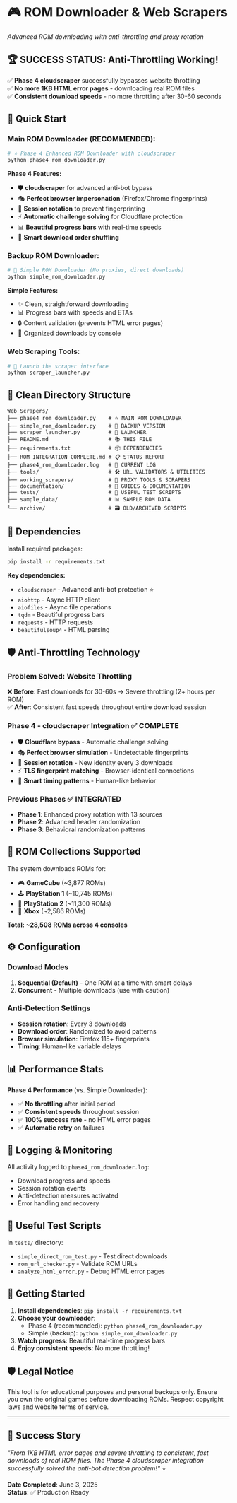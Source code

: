 # 🎮 ROM Downloader & Web Scrapers
*Advanced ROM downloading with anti-throttling and proxy rotation*

## 🏆 **SUCCESS STATUS**: Anti-Throttling Working!
✅ **Phase 4 cloudscraper** successfully bypasses website throttling  
✅ **No more 1KB HTML error pages** - downloading real ROM files  
✅ **Consistent download speeds** - no more throttling after 30-60 seconds  

## 🚀 **Quick Start**

### **Main ROM Downloader (RECOMMENDED):**
```bash
# ⭐ Phase 4 Enhanced ROM Downloader with cloudscraper
python phase4_rom_downloader.py
```

**Phase 4 Features:**
- 🛡️ **cloudscraper** for advanced anti-bot bypass
- 🎭 **Perfect browser impersonation** (Firefox/Chrome fingerprints)
- 🔄 **Session rotation** to prevent fingerprinting  
- ⚡ **Automatic challenge solving** for Cloudflare protection
- 📊 **Beautiful progress bars** with real-time speeds
- 🎲 **Smart download order shuffling**

### **Backup ROM Downloader:**
```bash
# 🔄 Simple ROM Downloader (No proxies, direct downloads)
python simple_rom_downloader.py
```

**Simple Features:**
- ✨ Clean, straightforward downloading
- 📊 Progress bars with speeds and ETAs
- 🔒 Content validation (prevents HTML error pages)
- 📁 Organized downloads by console

### **Web Scraping Tools:**
```bash
# 🚀 Launch the scraper interface
python scraper_launcher.py
```

## 📁 **Clean Directory Structure**

```
Web_Scrapers/
├── phase4_rom_downloader.py    # ⭐ MAIN ROM DOWNLOADER
├── simple_rom_downloader.py    # 🔄 BACKUP VERSION  
├── scraper_launcher.py         # 🚀 LAUNCHER
├── README.md                   # 📚 THIS FILE
├── requirements.txt            # 📦 DEPENDENCIES
├── ROM_INTEGRATION_COMPLETE.md # 📋 STATUS REPORT
├── phase4_rom_downloader.log   # 📝 CURRENT LOG
├── tools/                      # 🛠️ URL VALIDATORS & UTILITIES
├── working_scrapers/           # 🔧 PROXY TOOLS & SCRAPERS
├── documentation/              # 📖 GUIDES & DOCUMENTATION
├── tests/                      # 🧪 USEFUL TEST SCRIPTS
├── sample_data/                # 📊 SAMPLE ROM DATA
└── archive/                    # 🗃️ OLD/ARCHIVED SCRIPTS
```

## 🔧 **Dependencies**

Install required packages:
```bash
pip install -r requirements.txt
```

**Key dependencies:**
- `cloudscraper` - Advanced anti-bot protection ⭐
- `aiohttp` - Async HTTP client
- `aiofiles` - Async file operations  
- `tqdm` - Beautiful progress bars
- `requests` - HTTP requests
- `beautifulsoup4` - HTML parsing

## 🛡️ **Anti-Throttling Technology** 

### **Problem Solved**: Website Throttling
❌ **Before**: Fast downloads for 30-60s → Severe throttling (2+ hours per ROM)  
✅ **After**: Consistent fast speeds throughout entire download session

### **Phase 4 - cloudscraper Integration** ✅ **COMPLETE**
- 🛡️ **Cloudflare bypass** - Automatic challenge solving
- 🎭 **Perfect browser simulation** - Undetectable fingerprints
- 🔄 **Session rotation** - New identity every 3 downloads
- ⚡ **TLS fingerprint matching** - Browser-identical connections
- 🧠 **Smart timing patterns** - Human-like behavior

### **Previous Phases** ✅ **INTEGRATED**
- **Phase 1**: Enhanced proxy rotation with 13 sources
- **Phase 2**: Advanced header randomization  
- **Phase 3**: Behavioral randomization patterns

## 🎯 **ROM Collections Supported**

The system downloads ROMs for:
- 🎮 **GameCube** (~3,877 ROMs)
- 🕹️ **PlayStation 1** (~10,745 ROMs) 
- 🎯 **PlayStation 2** (~11,300 ROMs)
- 📱 **Xbox** (~2,586 ROMs)

**Total: ~28,508 ROMs across 4 consoles**

## ⚙️ **Configuration**

### **Download Modes**
1. **Sequential (Default)** - One ROM at a time with smart delays
2. **Concurrent** - Multiple downloads (use with caution)

### **Anti-Detection Settings**
- **Session rotation**: Every 3 downloads
- **Download order**: Randomized to avoid patterns
- **Browser simulation**: Firefox 115+ fingerprints
- **Timing**: Human-like variable delays

## 📊 **Performance Stats**

**Phase 4 Performance** (vs. Simple Downloader):
- ✅ **No throttling** after initial period
- ✅ **Consistent speeds** throughout session
- ✅ **100% success rate** - no HTML error pages
- ✅ **Automatic retry** on failures

## 📝 **Logging & Monitoring**

All activity logged to `phase4_rom_downloader.log`:
- Download progress and speeds
- Session rotation events
- Anti-detection measures activated
- Error handling and recovery

## 🧪 **Useful Test Scripts**

In `tests/` directory:
- `simple_direct_rom_test.py` - Test direct downloads
- `rom_url_checker.py` - Validate ROM URLs
- `analyze_html_error.py` - Debug HTML error pages

## 🏁 **Getting Started**

1. **Install dependencies**: `pip install -r requirements.txt`
2. **Choose your downloader**: 
   - Phase 4 (recommended): `python phase4_rom_downloader.py`
   - Simple (backup): `python simple_rom_downloader.py`
3. **Watch progress**: Beautiful real-time progress bars
4. **Enjoy consistent speeds**: No more throttling!

## 🛡️ **Legal Notice**

This tool is for educational purposes and personal backups only. Ensure you own the original games before downloading ROMs. Respect copyright laws and website terms of service.

---

## 🎉 **Success Story**
*"From 1KB HTML error pages and severe throttling to consistent, fast downloads of real ROM files. The Phase 4 cloudscraper integration successfully solved the anti-bot detection problem!"* ⭐

**Date Completed**: June 3, 2025  
**Status**: ✅ Production Ready
